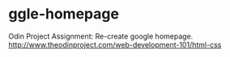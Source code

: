 # ggle-homepage
Odin Project Assignment: Re-create google homepage.
http://www.theodinproject.com/web-development-101/html-css
